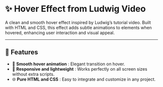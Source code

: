 # ✨ Hover Effect from Ludwig Video

A clean and smooth hover effect inspired by Ludwig’s tutorial video. Built with HTML and CSS, this effect adds subtle animations to elements when hovered, enhancing user interaction and visual appeal.

---

## 🚀 Features  
- 🎨 **Smooth hover animation** : Elegant transition on hover.  
- 🔄 **Responsive and lightweight** : Works perfectly on all screen sizes without extra scripts.  
- 🌐 **Pure HTML and CSS** : Easy to integrate and customize in any project.
